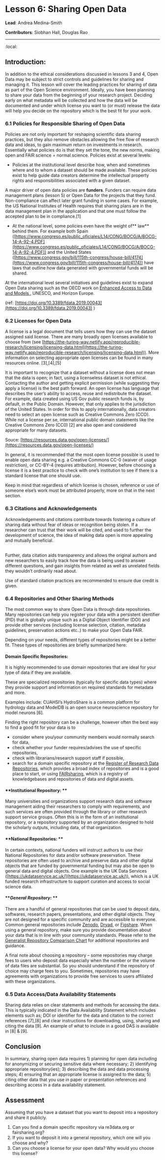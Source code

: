 # Lesson 6: Sharing Open Data 
**Lead**: Andrea Medina-Smith

**Contributors**: Siobhan Hall, Douglas Rao 

---

:local:


## Introduction:

In addition to the ethical considerations discussed in lessons 3 and 4, Open Data may be subject to strict controls and guidelines for sharing and managing it. This lesson will cover the leading practices for sharing of data as part of the Open Science environment. Ideally, you have been planning to share your data from the beginning of your research project. Deciding early on what metadata will be collected and how the data will be documented and under which license you want to (or must) release the data will help you decide on the repository which is the best fit for your work. 


### 6.1 Policies for Responsible Sharing of Open Data

Policies are not only important for reshaping scientific data sharing practices, but they also remove obstacles allowing the free flow of research data and ideas, to gain maximum return on investments in research. Essentially what policies do is that they set the tone, the new norms, making open and FAIR science = normal science. Policies exist at several levels: 



* Policies at the institutional level describe  how, when and sometimes where and to whom a dataset should be made available. These policies exist to help guide data creators determine the intellectual property rights and responsibilities associated with a given dataset. 

A major driver of open data policies are **funders**. Funders can require data management plans (lesson 5) or Open Data for the projects that they fund. Non-compliance can affect later grant funding in some cases. For example, the US National Institutes of Health requires that sharing plans are in the data management plan in the application and that one must follow the accepted plan to be in compliance.[1]



* At the national level, some policies even have the weight of** law** behind them. For example both Spain \
 ([https://www.congreso.es/public_oficiales/L14/CONG/BOCG/A/BOCG-14-A-92-4.PDF](https://www.congreso.es/public_oficiales/L14/CONG/BOCG/A/BOCG-14-A-92-4.PDF)) and the United States \
([https://www.congress.gov/bill/115th-congress/house-bill/4174](https://www.congress.gov/bill/115th-congress/house-bill/4174)) have laws that outline how data generated with governmental funds will be shared.

At the international level several initiatives and guidelines exist to expand Open Data sharing such as the OECD work on [Enhanced Access to Data and Models ](https://legalinstruments.oecd.org/en/instruments/OECD-LEGAL-0347), UNESCO, and Horizon Europe. 

(ref: [https://doi.org/10.3389/fdata.2019.00043](https://doi.org/10.3389/fdata.2019.00043) ) 


### 6.2 Licenses for Open Data

A license is a legal document that tells users how they can use the dataset assigned said license. There are many broadly open licenses available to choose from (see [https://the-turing-way.netlify.app/reproducible-research/licensing/licensing-data.html](https://the-turing-way.netlify.app/reproducible-research/licensing/licensing-data.html)). More information on selecting appropriate open licenses can be found in many resources online. [3],[4],[5]

It is important to recognize that a dataset without a license does not mean that the data is open; in fact, using a licenseless dataset is not ethical. Contacting the author and getting explicit permission (while suggesting they apply a license) is the best path forward. An open license has language that describes the user’s ability to access, reuse and redistribute the dataset. For example, data created using US Gov public research funds is, by default, in the Public Domain.  However, that only applies to the jurisdiction of the United States.  In order for this to apply internationally, data creators need to select an open license such as Creative Commons Zero (CCO). While not a license per se, international public domain statements like the Creative Commons Zero (CC0) [2] are also open and considered appropriate for many datasets. 

Souce: [https://resources.data.gov/open-licenses/](https://resources.data.gov/open-licenses/) 

In general, it is recommended that the most open license possible is used to enable open data sharing e.g. a Creative Commons CC-0 (waiver of usage restriction), or CC-BY-4 (requires attribution). However, before choosing a license it is a best practice to check with one’s institution to see if there is a standard license that one should use. 

Keep in mind that regardless of which license is chosen, reference or use of someone else’s work must be attributed properly, more on that in the next section.  


### 6.3 Citations and Acknowledgements

Acknowledgements and citations contribute towards fostering a culture of sharing data without fear of ideas or recognition being stolen. If a researcher can trust that their work will be cited, and used to further the development of science, the idea of making data open is more appealing and mutually beneficial.

 \
Further, data citation aids transparency and allows the original authors and new researchers to easily track how the data is being used to answer different questions, and gain insights from related as well as unrelated fields they wouldn’t ordinarily read about.

Use of standard citation practices are recommended to ensure due credit is given. 


### 6.4 Repositories and Other Sharing Methods

The most common way to share Open Data is through data repositories. Many repositories can help you register your data with a persistent identifier (PID) that is globally unique such as a Digital Object Identifier (DOI) and provide other services (including license selection, citation, metadata guidelines, preservation actions etc..) to make your Open Data FAIR.  

Depending on your needs, different types of repositories might be a better fit. These types of repositories are briefly summarized here:


#### **Domain Specific Repositories:**  

It is highly recommended to use domain repositories that are ideal for your type of data if they are available. 

These are specialized repositories (typically for specific data types) where they provide support and information on required standards for metadata and more. 

Examples include: CUAHSI’s HydroShare is a common platform for hydrology data and ModelDB is an open source neuroscience repository for model neurons [6].

Finding the right repository can be a challenge, however often the best way to find a good fit for your data is to



* consider where you/your community members would normally search for data, 
* check whether your funder requires/advises the use of specific repositories, 
* check with librarians/research support staff if possible, 
* search for a domain specific repository at the [Register of Research Data Repositories](https://www.re3data.org/), which provides a broad index of repositories and is a good place to start, or using [FAIRsharing](http://fairsharing.org), which is a registry of knowledgebases and repositories of data and digital assets. 


#### **Institutional Repository: **

Many universities and organizations support research data and software management aiding their researchers to comply with requirements, and such services are often provided through the library or other research support service groups. Often this is in the form of an institutional repository, or a repository supported by an organization designed to hold the scholarly outputs, including data, of that organization.


#### **National Repositories: **

In certain contexts, national funders will instruct authors to use their National Repositories for data and/or software preservation. These repositories are often used to archive and preserve data and other digital objects that are funded by governmental funding but may also be open to general data and digital objects. One example is the UK Data Services ([https://ukdataservice.ac.uk/](https://ukdataservice.ac.uk/)), which is a UK funded research infrastructure to support curation and access to social science data. 


#### **_General Repository:_ **

There are a handful of general repositories that can be used to deposit data, softwares, research papers, presentations, and other digital objects. They are not designed for a specific community and are accessible to everyone. Common general repositories include [Zenodo](https://zenodo.org/), [Dryad](https://datadryad.org/stash), or [Figshare](https://figshare.com/). When using a general repository, make sure you provide documentation about your data that is in line with your community standards. Please refer to the [Generalist Repository Comparison Chart](https://fairsharing.org/collection/GeneralRepositoryComparison) for additional repositories and guidance. 

A final note about choosing a repository – some repositories may charge fees to users who deposit data especially when the number or the volume of data files are substantial. So you should understand if the repository of choice may charge fees to you. Sometimes, repositories may have agreements with organizations to provide free services to users affiliated with these organizations. 


### 6.5 Data Access/Data Availability Statements

Sharing data relies on clear statements and methods for accessing the data. This is typically indicated in the Data Availability Statement which includes elements such as; DOI or identifier for the data and citation to the correct references [7],[8] and clear instructions for downloading, using, sharing and citing the data [9].  An example of what to include in a good DAS is available in [8] & [9]. 


## Conclusion

In summary, sharing open data requires 1) planning for open data including for anonymizing or securing sensitive data where necessary; 2) identifying appropriate repository(ies); 3) describing the data and data processing steps; 4) ensuring that an appropriate license is assigned to the data; 5) citing other data that you use in paper or presentation references and describing access in a data availability statement.  


## Assessment 

Assuming that you have a dataset that you want to deposit into a repository and share it publicly. 



1. Can you find a domain specific repository via re3data.org or fairsharing.org?
2. If you want to deposit it into a general repository, which one will you choose and why?
3. Can you choose a license for your open data? Why would you choose this license?


